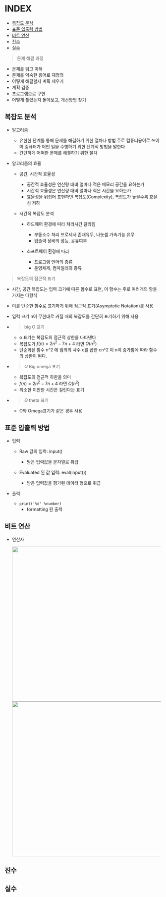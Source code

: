 # INDEX

* [복잡도 분석](#복잡도-분석)
* [표준 입출력 방법](#표준-입출력-방법)
* [비트 연산](#비트-연산)
* [진수](#진수)
* [실수](#실수)

> 문제 해결 과정

* 문제를 읽고 이해
* 문제를 익숙한 용어로 재정의
* 어떻게 해결할지 계획 세우기
* 계획 검증
* 프로그램으로 구현
* 어떻게 풀었는지 돌아보고, 개선방법 찾기

## 복잡도 분석

* 알고리즘
  * 유한한 단계를 통해 문제를 해결하기 위한 절차나 방법 주로 컴퓨터용어로 쓰이며 컴퓨터가 어떤 일을 수행하기 위한 단계적 방법을 말한다
  * 간단하게 어떠한 문제를 해결하기 위한 절차

* 알고리즘의 효율
  * 공간, 시간적 효율성
    * 공간적 효율성은 연산량 대비 얼마나 적은 메모리 공간을 요하는가
    * 시간적 효율성은 연산량 대비 얼마나 적은 시간을 요하는가
    * 효율성을 뒤집어 표현하면 복잡도(Complexity), 복잡도가 높을수록 효율성 저하
  
  * 시간적 복잡도 분석
    * 하드웨어 환경에 따라 처리시간 달라짐
      * 부동소수 처리 프로세서 존재유무, 나눗셈 가속기능 유무
      * 입출력 장비의 성능, 공유여부
    
    * 소프트웨어 환경에 따라
      * 프로그램 언어의 종류
      * 운영체제, 컴파일러의 종류
  
> 복잡도의 점근적 표기

* 시간, 공간 복잡도는 입력 크기에 따른 함수로 표현, 이 함수는 주로 여러개의 항을 가지는 다항식
* 이를 단순한 함수로 표기하기 위해 점근적 표기(Asymptotic Notation)를 사용
* 입력 크기 n이 무한대로 커질 때의 복잡도를 간단히 표기하기 위해 사용

* > big O 표기
  
  * o 표기는 복잡도의 점근적 상한을 나타낸다
  * 복잡도가 $f(n) = 2n^2-7n+4$ 라면 $O(n^2)$
  * 단순화된 함수 n^2 에 임의의 사수 c를 곱한 cn^2 이 n이 증가함에 따라 함수의 상한이 된다.

* > $\Omega$ Big omega 표기
  
  * 복잡도의 점근적 하한을 의미
  * $f(n) = 2n^2-7n+4$ 라면 $\Omega(n^2)$
  * 최소한 이만한 시간은 걸린다는 표기

* > $\Theta$ theta 표기
  
  * O와 Omega표기가 같은 경우 사용

## 표준 입출력 방법

* 입력
  * Raw 값의 입력: input()
    * 받은 입력값을 문자열로 취급
  
  * Evaluated 된 값 입력: eval(input())
    * 받은 입력값을 평가된 데이터 형으로 취급

* 출력
  * `print('%d' %number)`
    * formatting 된 출력

## 비트 연산

* 연산자

  <img src = https://user-images.githubusercontent.com/122508528/221462918-1c59b58e-2b32-429c-a07d-6478ccf0608e.png width= 500>
  <img src = https://user-images.githubusercontent.com/122508528/221463068-279d0a85-5481-4aae-add2-a03aa5bd0aca.png width = 500>

## 진수

## 실수